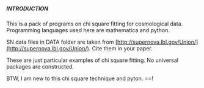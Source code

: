 ##### INTRODUCTION

This is a pack of programs on chi square fitting for cosmological data. Programming languages used here are mathematica and python.

SN data files in DATA folder are taken from [http://supernova.lbl.gov/Union/](http://supernova.lbl.gov/Union/). Cite them in your paper.

These are just particular examples of chi square fitting. No universal packages are constructed.

BTW, I am new to this chi square technique and pyton.  ==!